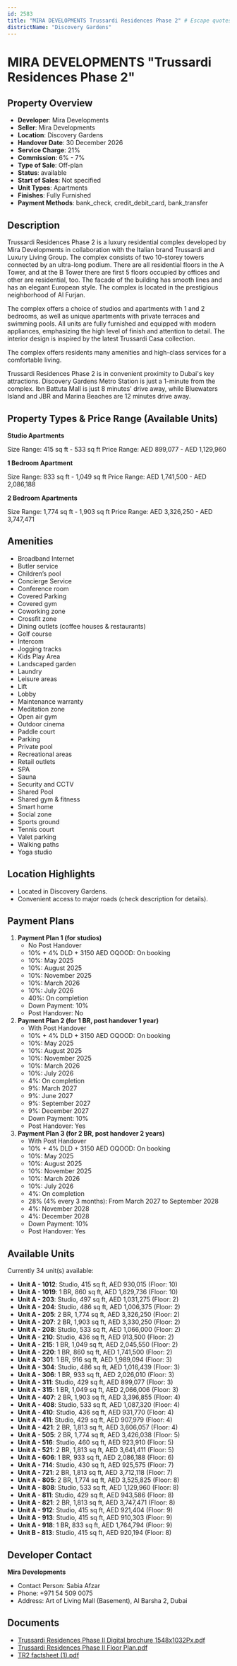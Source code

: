```yaml
---
id: 2583
title: "MIRA DEVELOPMENTS Trussardi Residences Phase 2" # Escape quotes for YAML string
districtName: "Discovery Gardens"
---
```


# MIRA DEVELOPMENTS "Trussardi Residences Phase 2"

## Property Overview
- **Developer**: Mira Developments
- **Seller**: Mira Developments
- **Location**: Discovery Gardens
- **Handover Date**: 30 December 2026
- **Service Charge**: 21%
- **Commission**: 6% - 7%
- **Type of Sale**: Off-plan
- **Status**: available
- **Start of Sales**: Not specified
- **Unit Types**: Apartments
- **Finishes**: Fully Furnished
- **Payment Methods**: bank_check, credit_debit_card, bank_transfer

## Description
Trussardi Residences Phase 2 is a luxury residential complex developed by Mira Developments in collaboration with the Italian brand Trussardi and Luxury Living Group. The complex consists of two 10-storey towers connected by an ultra-long podium. There are all residential floors  in the A Tower, and at the B Tower there are first 5 floors occupied by offices and other are residential, too. The facade of the building has smooth lines and has an elegant European style. The complex is located in the prestigious neighborhood of Al Furjan.

The complex offers a choice of studios and apartments with 1 and 2 bedrooms, as well as unique apartments with private terraces and swimming pools. All units are fully furnished and equipped with modern appliances, emphasizing the high level of finish and attention to detail. The interior design is inspired by the latest Trussardi Casa collection.

The complex offers residents many amenities and high-class services for a comfortable living. 

Trussardi Residences Phase 2 is in convenient proximity to Dubai's key attractions. Discovery Gardens Metro Station is just a 1-minute from the complex. Ibn Battuta Mall is just 8 minutes' drive away, while Bluewaters Island and JBR and Marina Beaches are 12 minutes drive away.

## Property Types & Price Range (Available Units)
**Studio Apartments**

Size Range: 415 sq ft - 533 sq ft
Price Range: AED 899,077 - AED 1,129,960

**1 Bedroom Apartment**

Size Range: 833 sq ft - 1,049 sq ft
Price Range: AED 1,741,500 - AED 2,086,188

**2 Bedroom Apartments**

Size Range: 1,774 sq ft - 1,903 sq ft
Price Range: AED 3,326,250 - AED 3,747,471

## Amenities
- Broadband Internet
- Butler service
- Children’s pool
- Concierge Service
- Conference room
- Covered Parking
- Covered gym
- Coworking zone
- Crossfit zone
- Dining outlets  (coffee houses & restaurants)
- Golf course
- Intercom
- Jogging tracks
- Kids Play Area
- Landscaped garden
- Laundry
- Leisure areas
- Lift
- Lobby
- Maintenance warranty
- Meditation zone
- Open air gym
- Outdoor cinema
- Paddle court
- Parking
- Private pool
- Recreational areas
- Retail outlets
- SPA
- Sauna
- Security and CCTV
- Shared Pool
- Shared gym & fitness
- Smart home
- Social zone
- Sports ground
- Tennis court
- Valet parking
- Walking paths
- Yoga studio

## Location Highlights
- Located in Discovery Gardens.
- Convenient access to major roads (check description for details).

## Payment Plans
1. **Payment Plan 1 (for studios)**
   - No Post Handover
   - 10% + 4% DLD + 3150 AED OQOOD: On booking
   - 10%: May 2025
   - 10%: August 2025
   - 10%: November 2025
   - 10%: March 2026
   - 10%: July 2026
   - 40%: On completion
   - Down Payment: 10%
   - Post Handover: No
2. **Payment Plan 2 (for 1 BR, post handover 1 year)**
   - With Post Handover
   - 10% + 4% DLD + 3150 AED OQOOD: On booking
   - 10%: May 2025
   - 10%: August 2025
   - 10%: November 2025
   - 10%: March 2026
   - 10%: July 2026
   - 4%: On completion
   - 9%: March 2027
   - 9%: June 2027
   - 9%: September 2027
   - 9%: December 2027
   - Down Payment: 10%
   - Post Handover: Yes
3. **Payment Plan 3 (for 2 BR, post handover 2 years)**
   - With Post Handover
   - 10% + 4% DLD + 3150 AED OQOOD: On booking
   - 10%: May 2025
   - 10%: August 2025
   - 10%: November 2025
   - 10%: March 2026
   - 10%: July 2026
   - 4%: On completion
   - 28% (4% every 3 months): From March 2027 to September 2028
   - 4%: November 2028
   - 4%: December 2028
   - Down Payment: 10%
   - Post Handover: Yes

## Available Units
Currently 34 unit(s) available:
- **Unit A - 1012**: Studio, 415 sq ft, AED 930,015 (Floor: 10)
- **Unit A - 1019**: 1 BR, 860 sq ft, AED 1,829,736 (Floor: 10)
- **Unit A - 203**: Studio, 497 sq ft, AED 1,031,275 (Floor: 2)
- **Unit A - 204**: Studio, 486 sq ft, AED 1,006,375 (Floor: 2)
- **Unit A - 205**: 2 BR, 1,774 sq ft, AED 3,326,250 (Floor: 2)
- **Unit A - 207**: 2 BR, 1,903 sq ft, AED 3,330,250 (Floor: 2)
- **Unit A - 208**: Studio, 533 sq ft, AED 1,066,000 (Floor: 2)
- **Unit A - 210**: Studio, 436 sq ft, AED 913,500 (Floor: 2)
- **Unit A - 215**: 1 BR, 1,049 sq ft, AED 2,045,550 (Floor: 2)
- **Unit A - 220**: 1 BR, 860 sq ft, AED 1,741,500 (Floor: 2)
- **Unit A - 301**: 1 BR, 916 sq ft, AED 1,989,094 (Floor: 3)
- **Unit A - 304**: Studio, 486 sq ft, AED 1,016,439 (Floor: 3)
- **Unit A - 306**: 1 BR, 933 sq ft, AED 2,026,010 (Floor: 3)
- **Unit A - 311**: Studio, 429 sq ft, AED 899,077 (Floor: 3)
- **Unit A - 315**: 1 BR, 1,049 sq ft, AED 2,066,006 (Floor: 3)
- **Unit A - 407**: 2 BR, 1,903 sq ft, AED 3,396,855 (Floor: 4)
- **Unit A - 408**: Studio, 533 sq ft, AED 1,087,320 (Floor: 4)
- **Unit A - 410**: Studio, 436 sq ft, AED 931,770 (Floor: 4)
- **Unit A - 411**: Studio, 429 sq ft, AED 907,979 (Floor: 4)
- **Unit A - 421**: 2 BR, 1,813 sq ft, AED 3,606,057 (Floor: 4)
- **Unit A - 505**: 2 BR, 1,774 sq ft, AED 3,426,038 (Floor: 5)
- **Unit A - 516**: Studio, 460 sq ft, AED 923,910 (Floor: 5)
- **Unit A - 521**: 2 BR, 1,813 sq ft, AED 3,641,411 (Floor: 5)
- **Unit A - 606**: 1 BR, 933 sq ft, AED 2,086,188 (Floor: 6)
- **Unit A - 714**: Studio, 430 sq ft, AED 925,575 (Floor: 7)
- **Unit A - 721**: 2 BR, 1,813 sq ft, AED 3,712,118 (Floor: 7)
- **Unit A - 805**: 2 BR, 1,774 sq ft, AED 3,525,825 (Floor: 8)
- **Unit A - 808**: Studio, 533 sq ft, AED 1,129,960 (Floor: 8)
- **Unit A - 811**: Studio, 429 sq ft, AED 943,586 (Floor: 8)
- **Unit A - 821**: 2 BR, 1,813 sq ft, AED 3,747,471 (Floor: 8)
- **Unit A - 912**: Studio, 415 sq ft, AED 921,404 (Floor: 9)
- **Unit A - 913**: Studio, 415 sq ft, AED 910,303 (Floor: 9)
- **Unit A - 918**: 1 BR, 833 sq ft, AED 1,764,794 (Floor: 9)
- **Unit B - 813**: Studio, 415 sq ft, AED 920,194 (Floor: 8)

## Developer Contact
**Mira Developments**
- Contact Person: Sabia Afzar
- Phone: +971 54 509 0075
- Address: Art of Living Mall (Basement), Al Barsha 2, Dubai

## Documents
- [Trussardi Residences Phase II Digital brochure 1548x1032Px.pdf](https://cdn.geniemap.net/2025/03/12/UvzLtXcttEB5TqO32Ut8Lb52vtR3KLlHUCDMdFzl.pdf)
- [Trussardi Residences Phase II Floor Plan.pdf](https://cdn.geniemap.net/2025/03/12/mfFcFrdUMBft4f70UHXSJrWkMyXVHZkCbUf4Ktzs.pdf)
- [TR2 factsheet (1).pdf](https://cdn.geniemap.net/2025/04/14/x28JzrBGUDH7c2rBFCw4xa3vGdnTYbtrxefZNL0D.pdf)

